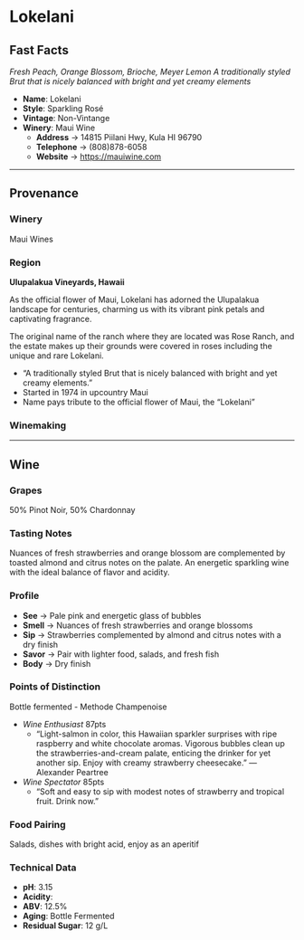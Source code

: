 # Lokelani
## Fast Facts
*Fresh Peach, Orange Blossom, Brioche, Meyer Lemon*
*A traditionally styled Brut that is nicely balanced with bright and yet creamy elements*
 - **Name**: Lokelani
 - **Style**: Sparkling Rosé
 - **Vintage**: Non-Vintange
 - **Winery**: Maui Wine
     - **Address** → 14815 Piilani Hwy, Kula HI 96790
     - **Telephone** → (808)878-6058
     - **Website** → https://mauiwine.com
- - - -

## Provenance
### Winery 
Maui Wines

### Region
**Ulupalakua Vineyards, Hawaii**

As the official flower of Maui, Lokelani has adorned the Ulupalakua landscape for centuries, charming us with its vibrant pink petals and captivating fragrance.

The original name of the ranch where they are located was Rose Ranch, and the estate makes up their grounds were covered in roses including the unique and rare Lokelani.
* “A traditionally styled Brut that is nicely balanced with bright and yet creamy elements.”
* Started in 1974 in upcountry Maui
* Name pays tribute to the official flower of Maui, the “Lokelani”

### Winemaking 
- - - -

## Wine
### Grapes
50% Pinot Noir, 50% Chardonnay

### Tasting Notes
Nuances of fresh strawberries and orange blossom are complemented by toasted almond and citrus notes on the palate. An energetic sparkling wine with the ideal balance of flavor and acidity.

### Profile
 - **See** → Pale pink and energetic glass of bubbles
 - **Smell** → Nuances of fresh strawberries and orange blossoms
 - **Sip** → Strawberries complemented by almond and citrus notes with a dry finish
 - **Savor** → Pair with lighter food, salads, and fresh fish
 - **Body** → Dry finish

### Points of Distinction
Bottle fermented - Methode Champenoise
 - *Wine Enthusiast* 87pts
    * “Light-salmon in color, this Hawaiian sparkler surprises with ripe raspberry and white chocolate aromas. Vigorous bubbles clean up the strawberries-and-cream palate, enticing the drinker for yet another sip. Enjoy with creamy strawberry cheesecake.” — Alexander Peartree
 - *Wine Spectator* 85pts
    * “Soft and easy to sip with modest notes of strawberry and tropical fruit. Drink now.”

### Food Pairing
Salads, dishes with bright acid, enjoy as an aperitif

### Technical Data
 - **pH**: 3.15
 - **Acidity**:
 - **ABV**: 12.5%
 - **Aging**: Bottle Fermented
 - **Residual Sugar**: 12 g/L
